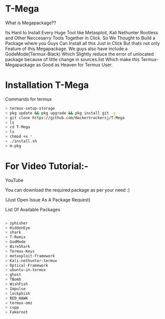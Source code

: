# T-Mega
What is Megapackage??

Its Hard to Install Every Huge Tool like Metasploit, Kali Nethunter Rootless and Other Neccesarry Tools Together in Click. So We Thought to Build a Package where you Guys Can Install all this Just in Click But thats not only Feature of this Megapackage. We guys also have include a GodeMode(Termux-Black) Which Slightly reduce the error of unlocated package because of little change in sources.list Which make this Termux-Megapackage as Good as Heaven for Termux User.

# Installation T-Mega

Commands for termux

```bash
> termux-setup-storage
> pkg update && pkg upgrade && pkg install git -y
> git clone https://github.com/Hackertrackersj/T-Mega
> ls
> cd T-Mega
> ls
> chmod +x *
> ./install.sh
> m-pkg

```

# For Video Tutorial:-

YouTube

You can download the required package as per your need :)

(Just Open Issue As A Package Request)

List Of Available Packages

```bash

> zphisher
> HiddenEye
> shark
> T-Remix
> GodMode
> WireShark
> Termux-Keys
> metasploit-framework
> Kali-nethunter-termux
> Optical-Framework
> ubuntu-in-termux
> ghost
> TBomb
> WishFish
> Impulse
> lockphish
> RED_HAWK
> termux-omz
> cupp
> Fakeroot

```
